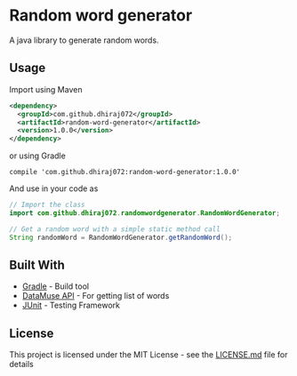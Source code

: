 # Random word generator

A java library to generate random words.

## Usage
Import using Maven
```xml
<dependency>
  <groupId>com.github.dhiraj072</groupId>
  <artifactId>random-word-generator</artifactId>
  <version>1.0.0</version>
</dependency>
```
or using Gradle
```gradlew
compile 'com.github.dhiraj072:random-word-generator:1.0.0'
```
And use in your code as
```java
// Import the class
import com.github.dhiraj072.randomwordgenerator.RandomWordGenerator;

// Get a random word with a simple static method call
String randomWord = RandomWordGenerator.getRandomWord();
```

## Built With

-   [Gradle](https://gradle.org/) - Build tool
-   [DataMuse API](https://www.datamuse.com/api/) - For getting list of words
-   [JUnit](https://junit.org/) - Testing Framework

## License

This project is licensed under the MIT License - see the [LICENSE.md](LICENSE.md) file for details

